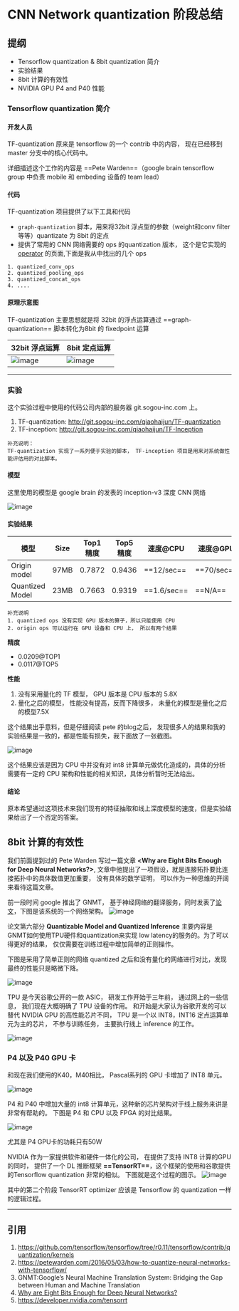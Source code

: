 CNN Network quantization 阶段总结
====

## 提纲
* Tensorflow quantization &  8bit quantization 简介
* 实验结果
* 8bit 计算的有效性
* NVIDIA GPU P4 and P40 性能



### Tensorflow quantization 简介

#### 开发人员

TF-quantization 原来是 tensorflow 的一个 contrib 中的内容， 现在已经移到 master 分支中的核心代码中。

详细描述这个工作的内容是 ==Pete Warden==（google brain tensorflow group 中负责 mobile 和 embeding 设备的 team lead）

#### 代码

TF-quantization 项目提供了以下工具和代码
* `graph-quantization` 脚本，用来将32bit 浮点型的参数（weight和conv filter 等等）quantizate 为 8bit 的定点
* 提供了常用的 CNN 网络需要的 ops 的quantization 版本， 这个是它实现的  [operator](https://github.com/tensorflow/tensorflow/tree/r0.11/tensorflow/contrib/quantization/kernels) 的页面,下面是我从中找出的几个 ops

```
1. quantized_conv_ops
2. quantized_pooling_ops
3. quantized_concat_ops
4. ....
```



#### 原理示意图

TF-quantization 主要思想就是将 32bit 的浮点运算通过 ==graph-quantization== 脚本转化为8bit 的 fixedpoint 运算

32bit 浮点运算| 8bit 定点运算
---|---
![image](https://coding.net/u/qiaohaijun/p/my-doc/git/raw/master/data/quantization0.png)|![image](https://coding.net/u/qiaohaijun/p/my-doc/git/raw/master/data/quantization1.png)


----






### 实验

这个实验过程中使用的代码公司内部的服务器 git.sogou-inc.com 上。
1. TF-quantization: http://git.sogou-inc.com/qiaohaijun/TF-quantization
2. TF-inception: http://git.sogou-inc.com/qiaohaijun/TF-Inception
```
补充说明：
TF-quantization 实现了一系列便于实验的脚本， TF-inception 项目是用来对系统做性能评估用的对比脚本。
```

#### 模型

这里使用的模型是 google brain 的发表的 inception-v3 深度 CNN 网络



![image](https://coding.net/u/qiaohaijun/p/my-doc/git/raw/master/data/inception_v3_architecture.png)

#### 实验结果

模型 | Size |	Top1 精度 | Top5 精度 |	速度@CPU|速度@GPU
---|---|---|---|---|---
Origin model |	97MB |	0.7872|0.9436	|==12/sec==|==70/sec==
Quantized Model	| 23MB 	|0.7663	|0.9319 |==1.6/sec==|==N/A==

```
补充说明
1. quantized ops 没有实现 GPU 版本的算子，所以只能使用 CPU
2. origin ops 可以运行在 GPU 设备和 CPU 上， 所以有两个结果
```
**精度**
* 0.0209@TOP1
* 0.0117@TOP5


**性能**
1. 没有采用量化的 TF 模型， GPU 版本是 CPU 版本的 5.8X
2. 量化之后的模型， 性能没有提高，反而下降很多， 未量化的模型是量化之后的模型7.5X

这个结果出乎意料，但是仔细阅读 pete 的blog之后， 发现很多人的结果和我的实验结果是一致的，都是性能有损失，我下面放了一张截图。

![image](https://coding.net/u/qiaohaijun/p/my-doc/git/raw/master/data/pete_quantization_slow.png)

这个结果应该是因为 CPU 中并没有对 int8 计算单元做优化造成的，具体的分析需要有一定的 CPU 架构和性能的相关知识，具体分析暂时无法给出。

#### 结论

原本希望通过这项技术来我们现有的特征抽取和线上深度模型的速度，但是实验结果给出了一个否定的答案。


## 8bit 计算的有效性

我们前面提到过的 Pete Warden 写过一篇文章 **<Why are Eight Bits Enough for Deep Neural Networks?>**, 文章中他提出了一项假设，就是连接拓扑要比连接拓扑中的具体数值更加重要， 没有具体的数学证明， 可以作为一种思维的开阔来看待这篇文章。


前一段时间 google 推出了 GNMT， 基于神经网络的翻译服务，同时发表了[论文](https://arxiv.org/pdf/1609.08144v2.pdf)，下图是该系统的一个网络架构。 
![image](https://coding.net/u/qiaohaijun/p/my-doc/git/raw/master/data/GNMT-arch.png)

论文第六部分
**Quantizable Model and Quantized Inference** 主要内容是GNMT如何使用TPU硬件和quantization来实现 low latency的服务的。为了可以得更好的结果， 仅仅需要在训练过程中增加简单的正则操作。

下图是采用了简单正则的网络 quantized 之后和没有量化的网络进行对比，发现最终的性能只是略微下降。

![image](https://coding.net/u/qiaohaijun/p/my-doc/git/raw/master/data/GNMT_normal_vs_quantized_training.png)


TPU 是今天谷歌公开的一款 ASIC， 研发工作开始于三年前， 通过网上的一些信息， 我们现在大概明确了 TPU 设备的作用。 和开始是大家认为谷歌开发的可以替代 NVIDIA GPU  的高性能芯片不同， TPU 是一个以 INT8，INT16 定点运算单元为主的芯片， 不参与训练任务， 主要执行线上 inference 的工作。

![image](https://coding.net/u/qiaohaijun/p/my-doc/git/raw/master/data/Google-Tensor-Processing-Unit-TPU-three-generations-Moores-Law.jpg)


### P4 以及 P40 GPU 卡

和现在我们使用的K40，M40相比， Pascal系列的 GPU 卡增加了 INT8 单元。

![image](https://coding.net/u/qiaohaijun/p/my-doc/git/raw/master/data/p4_p40_m4_m40.png)


P4 和 P40 中增加大量的 int8 计算单元，这种新的芯片架构对于线上服务来讲是非常有帮助的。 下图是 P4 和 CPU 以及 FPGA 的对比结果。

![image](https://coding.net/u/qiaohaijun/p/my-doc/git/raw/master/data/P4_vs_CPU.png)

尤其是 P4 GPU卡的功耗只有50W

NVIDIA 作为一家提供软件和硬件一体化的公司， 在提供了支持 INT8 计算的GPU的同时， 提供了一个 DL 推断框架 **==TensorRT==**，这个框架的使用和谷歌提供的Tensorflow quantization 非常的相似。 下图就是这个过程的图示。
![image](https://coding.net/u/qiaohaijun/p/my-doc/git/raw/master/data/TRT_Graphics_FINAL.png)

其中的第二个阶段 TensorRT optimizer 应该是 Tensorflow 的 quantization 一样的逻辑过程。


----




## 引用
1. https://github.com/tensorflow/tensorflow/tree/r0.11/tensorflow/contrib/quantization/kernels
2. https://petewarden.com/2016/05/03/how-to-quantize-neural-networks-with-tensorflow/
3. GNMT:Google’s Neural Machine Translation System: Bridging the Gap between Human and Machine Translation
4. [Why are Eight Bits Enough for Deep Neural Networks?](：https://petewarden.com/2015/05/23/why-are-eight-bits-enough-for-deep-neural-networks/)
5. https://developer.nvidia.com/tensorrt
